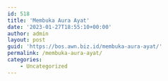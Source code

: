 ```yaml
---
id: 518
title: 'Membuka Aura Ayat'
date: '2023-01-27T18:55:10+00:00'
author: admin
layout: post
guid: 'https://bos.awn.biz.id/membuka-aura-ayat/'
permalink: /membuka-aura-ayat/
categories:
    - Uncategorized
---
```


